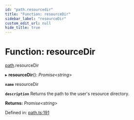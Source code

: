 ```yaml
---
id: "path.resourcedir"
title: "Function: resourceDir"
sidebar_label: "resourceDir"
custom_edit_url: null
hide_title: true
---
```


# Function: resourceDir

[path](../modules/path.md).resourceDir

▸ **resourceDir**(): *Promise*<*string*\>

**`name`** resourceDir

**`description`** Returns the path to the user's resource directory.

**Returns:** *Promise*<*string*\>

Defined in: [path.ts:191](https://github.com/tauri-apps/tauri/blob/237b49b/cli/tauri.js/api-src/path.ts#L191)
